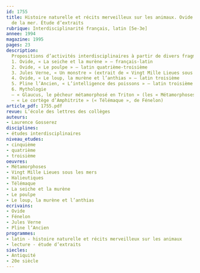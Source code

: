 ```yaml
---
id: 1755
title: Histoire naturelle et récits merveilleux sur les animaux. Ovide et les merveilles
  de la mer. Étude d’extraits
rubrique: Interdisciplinarité français, latin [5e-3e]
annee: 1994
magazine: 1995
pages: 23
description: 
  Propositions d’activités interdisciplinaires à partir de divers fragments sur le thème de la mer…
  1. Ovide, « La seiche et la murène » – français-latin
  2. Ovide, « Le poulpe » – latin quatrième-troisième
  3. Jules Verne, « Un monstre » (extrait de « Vingt Mille Lieues sous les mers ») – lecture expliquée en quatrième-troisième
  4. Ovide, « Le loup, la murène et l’anthias » – latin troisième
  5. Pline l’Ancien, « L’intelligence des poissons » – latin troisième
  6. Mythologie
  – « Glaucus, le pêcheur métamorphosé en Triton » (les « Métamorphoses », d’Ovide)
  – « Le cortège d’Amphitrite » (« Télémaque », de Fénelon)
article_pdf: 1755.pdf
revue: L’école des lettres des collèges
auteurs:
- Laurence Gosserez
disciplines:
- études interdisciplinaires
niveau_etudes:
- cinquième
- quatrième
- troisième
oeuvres:
- Métamorphoses
- Vingt Mille Lieues sous les mers
- Halieutiques
- Télémaque
- La seiche et la murène
- Le poulpe
- Le loup, la murène et l’anthias
ecrivains:
- Ovide
- Fénelon
- Jules Verne
- Pline l’Ancien
programmes:
- latin - histoire naturelle et récits merveilleux sur les animaux
- lecture - étude d’extraits
siecles:
- Antiquité
- 20e siècle
---
```

